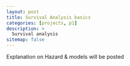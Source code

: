 ```yaml
---
layout: post
title: Survival Analysis basics
categories: [projects, p1]
description: >
  Survival analysis
sitemap: false
---
```


Explanation on Hazard & models will be posted
